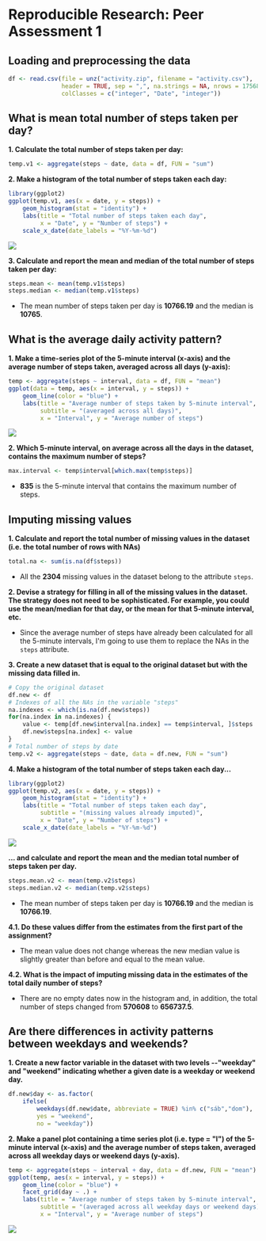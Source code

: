 # Reproducible Research: Peer Assessment 1


## Loading and preprocessing the data

```r
df <- read.csv(file = unz("activity.zip", filename = "activity.csv"),
               header = TRUE, sep = ",", na.strings = NA, nrows = 17568,
               colClasses = c("integer", "Date", "integer"))
```


## What is mean total number of steps taken per day?
**1. Calculate the total number of steps taken per day:**

```r
temp.v1 <- aggregate(steps ~ date, data = df, FUN = "sum")
```

**2. Make a histogram of the total number of steps taken each day:**

```r
library(ggplot2)
ggplot(temp.v1, aes(x = date, y = steps)) +
    geom_histogram(stat = "identity") +
    labs(title = "Total number of steps taken each day",
         x = "Date", y = "Number of steps") +
    scale_x_date(date_labels = "%Y-%m-%d")
```

![](PA1_template_files/figure-html/unnamed-chunk-3-1.png)<!-- -->

**3. Calculate and report the mean and median of the total number of steps taken per day:**

```r
steps.mean <- mean(temp.v1$steps)
steps.median <- median(temp.v1$steps)
```
- The mean number of steps taken per day is **10766.19** and the median is **10765**.


## What is the average daily activity pattern?
**1. Make a time-series plot of the 5-minute interval (x-axis) and the average number of steps taken, averaged across all days (y-axis):**

```r
temp <- aggregate(steps ~ interval, data = df, FUN = "mean")
ggplot(data = temp, aes(x = interval, y = steps)) +
    geom_line(color = "blue") +
    labs(title = "Average number of steps taken by 5-minute interval",
         subtitle = "(averaged across all days)",
         x = "Interval", y = "Average number of steps")
```

![](PA1_template_files/figure-html/unnamed-chunk-5-1.png)<!-- -->

**2. Which 5-minute interval, on average across all the days in the dataset, contains the maximum number of steps?**

```r
max.interval <- temp$interval[which.max(temp$steps)]
```
- **835** is the 5-minute interval that contains the maximum number of steps.


## Imputing missing values
**1. Calculate and report the total number of missing values in the dataset (i.e. the total number of rows with NAs)**

```r
total.na <- sum(is.na(df$steps))
```
- All the **2304** missing values in the dataset belong to the attribute `steps`.

**2. Devise a strategy for filling in all of the missing values in the dataset. The strategy does not need to be sophisticated. For example, you could use the mean/median for that day, or the mean for that 5-minute interval, etc.**
- Since the average number of steps have already been calculated for all the 5-minute intervals, I'm going to use them to replace the NAs in the `steps` attribute.

**3. Create a new dataset that is equal to the original dataset but with the missing data filled in.**

```r
# Copy the original dataset
df.new <- df
# Indexes of all the NAs in the variable "steps"
na.indexes <- which(is.na(df.new$steps))
for(na.index in na.indexes) {
    value <- temp[df.new$interval[na.index] == temp$interval, ]$steps
    df.new$steps[na.index] <- value
}
# Total number of steps by date
temp.v2 <- aggregate(steps ~ date, data = df.new, FUN = "sum")
```

**4. Make a histogram of the total number of steps taken each day...**

```r
library(ggplot2)
ggplot(temp.v2, aes(x = date, y = steps)) +
    geom_histogram(stat = "identity") +
    labs(title = "Total number of steps taken each day",
         subtitle = "(missing values already imputed)",
         x = "Date", y = "Number of steps") +
    scale_x_date(date_labels = "%Y-%m-%d")
```

![](PA1_template_files/figure-html/unnamed-chunk-9-1.png)<!-- -->

**... and calculate and report the mean and the median total number of steps taken per day.**

```r
steps.mean.v2 <- mean(temp.v2$steps)
steps.median.v2 <- median(temp.v2$steps)
```
- The mean number of steps taken per day is **10766.19** and the median is **10766.19**.

**4.1. Do these values differ from the estimates from the first part of the assignment?**  
- The mean value does not change whereas the new median value is slightly greater than before and equal to the mean value.

**4.2. What is the impact of imputing missing data in the estimates of the total daily number of steps?**  
- There are no empty dates now in the histogram and, in addition, the total number of steps changed from **570608** to **656737.5**.


## Are there differences in activity patterns between weekdays and weekends?
**1. Create a new factor variable in the dataset with two levels --"weekday" and "weekend" indicating whether a given date is a weekday or weekend day.**

```r
df.new$day <- as.factor(
    ifelse(
        weekdays(df.new$date, abbreviate = TRUE) %in% c("sáb","dom"),
        yes = "weekend",
        no = "weekday"))
```

**2. Make a panel plot containing a time series plot (i.e. type = "l") of the 5-minute interval (x-axis) and the average number of steps taken, averaged across all weekday days or weekend days (y-axis).**

```r
temp <- aggregate(steps ~ interval + day, data = df.new, FUN = "mean")
ggplot(temp, aes(x = interval, y = steps)) +
    geom_line(color = "blue") +
    facet_grid(day ~ .) +
    labs(title = "Average number of steps taken by 5-minute interval",
         subtitle = "(averaged across all weekday days or weekend days)",
         x = "Interval", y = "Average number of steps")
```

![](PA1_template_files/figure-html/unnamed-chunk-12-1.png)<!-- -->

